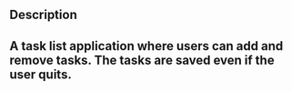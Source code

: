 ## Description 
## A task list application where users can add and remove tasks. The tasks are saved even if the user quits.
